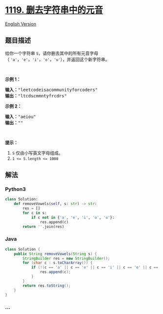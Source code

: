 # [1119. 删去字符串中的元音](https://leetcode-cn.com/problems/remove-vowels-from-a-string)

[English Version](/solution/1100-1199/1119.Remove%20Vowels%20from%20a%20String/README_EN.md)

## 题目描述

<!-- 这里写题目描述 -->

<p>给你一个字符串&nbsp;<code>S</code>，请你删去其中的所有元音字母（&nbsp;<code>&#39;a&#39;</code>，<code>&#39;e&#39;</code>，<code>&#39;i&#39;</code>，<code>&#39;o&#39;</code>，<code>&#39;u&#39;</code>），并返回这个新字符串。</p>

<p>&nbsp;</p>

<p><strong>示例 1：</strong></p>

<pre><strong>输入：</strong>&quot;leetcodeisacommunityforcoders&quot;
<strong>输出：</strong>&quot;ltcdscmmntyfrcdrs&quot;
</pre>

<p><strong>示例 2：</strong></p>

<pre><strong>输入：</strong>&quot;aeiou&quot;
<strong>输出：</strong>&quot;&quot;
</pre>

<p>&nbsp;</p>

<p><strong>提示：</strong></p>

<ol>
	<li><code>S</code> 仅由小写英文字母组成。</li>
	<li><code>1 &lt;= S.length &lt;= 1000</code></li>
</ol>

## 解法

<!-- 这里可写通用的实现逻辑 -->

<!-- tabs:start -->

### **Python3**

<!-- 这里可写当前语言的特殊实现逻辑 -->

```python
class Solution:
    def removeVowels(self, s: str) -> str:
        res = []
        for c in s:
            if c not in {'a', 'e', 'i', 'o', 'u'}:
                res.append(c)
        return ''.join(res)
```

### **Java**

<!-- 这里可写当前语言的特殊实现逻辑 -->

```java
class Solution {
    public String removeVowels(String s) {
        StringBuilder res = new StringBuilder();
        for (char c : s.toCharArray()) {
            if (!(c == 'a' || c == 'e' || c == 'i' || c == 'o' || c == 'u')) {
                res.append(c);
            }
        }
        return res.toString();
    }
}
```

### **...**

```

```

<!-- tabs:end -->
